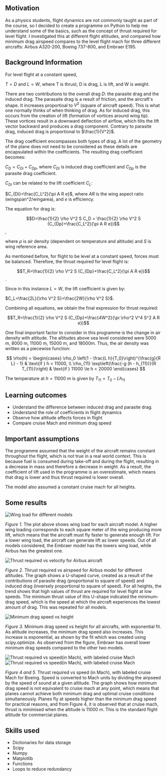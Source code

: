 ## Motivation

As a physics students, flight dynamics are not commonly taught as part of the course, so I decided to create a programme on Python to help me understand some of the basics, such as the concept of thrust required for level flight. I investigated this at different flight altitudes, and compared how minimum drag airspeed compares to the level flight mach for three different aircrafts: Airbus A320-200, Boeing 737-800, and Embraer E195.

## Background Information

For level flight at a constant speed,

$T=D$ and $L=W$, where T is thrust, D is drag, L is lift, and W is weight.

There are two contributions to the overall drag $D$: the parasite drag and the induced drag. The parasaite drag is a result of friction, and the aircraft's shape. It increases proportioal to $V^2$ (square of aircraft speed). This is what one normally thinks of when thinking of drag. As for induced drag, this occurs from the creation of lift (formation of vortices around wing tip). These vortices result in a downward deflection of airflow, which tilts the lift vector backward and produces a drag component. Contrary to parasite drag, induced drag is proportional to $\frac{1}{V^2}$.

The drag coefficient encompasses both types of drag. A lot of the geometry of the plane does not need to be considered as these details are encapsulated within the coefficients. The resulting drag coefficient becomes:

$C_D=C_{Di}+C_{Dp}$, where $C_{Di}$ is induced drag coefficient and $C_{Dp}$ is the parasite drag coefficient.

$C_{Di}$ can be related to the lift coefficient $C_L$:

$C_{Di}=\frac{C_L^2}{\pi A R e}$, where $AR$ is the wing aspect ratio (wingspan^2/wingarea), and $e$ is efficiency. 

The equation for drag is:

$$D=\frac{1}{2} \rho V^2 S C_D = \frac{1}{2} \rho V^2 S (C_{Dp}+\frac{C_L^2}{\pi A R e})$$,

where $\rho$ is air density (dependent on temperature and altitude) and $S$ is wing reference area.

As mentioned before, for flight to be level at a constant speed, forces must be balanced. Therefore, the thrust required for level flight is:

$$T_R=\frac{1}{2} \rho V^2 S (C_{Dp}+\frac{C_L^2}{\pi A R e})$$.

Since in this instance $L=W$, the lift coefficient is given by:

$C_L=\frac{2L}{\rho V^2 S}=\frac{2W}{\rho V^2 S}$.

Combining all equations, we obtain the final expression for thrust required:

$$T_R=\frac{1}{2} \rho V^2 S (C_{Dp}+\frac{4W^2}{\pi \rho^2 V^4 S^2 A R e})$$

One final important factor to consider in this programme is the change in air density with altitude. The altitudes above sea level considered were 5000 m, 8000 m, 11000 m, 15000 m, and 18000m. Thus, the air density was written as a piecewise function:

$$
\rho(h) =
\begin{cases}
\rho_0 \left(1 - \frac{L h}{T_0}\right)^{\frac{g}{R L} - 1} & \text{if } h < 11000, \\
\rho_{11} \exp\left(\frac{-g (h - h_{11})}{R T_{11}}\right) & \text{if } 11000 \le h < 20000
\end{cases}
$$

The temperature at $h=11000$ m is given by $T_{11}=T_0-Lh_{11}$

## Learning outcomes
- Understand the difference between induced drag and parasite drag.
- Understand the role of coefficients in flight dynamics
- Observe how altitude affects forces in flight
- Compare cruise Mach and minimum drag speed

## Important assumptions

The programme assumed that the weight of the aircraft remains constant throughout the flight, which is not true in a real world context. This is because fuel is consumed during take-off and during the flight, resulting in a decrease in mass and therefore a decrease in weight. As a result, the coefficient of lift used in the programme is an overestimate, which means that drag is lower and thus thrust required is lower overall. 

The model also assumed a constant cruise mach for all heights. 

## Some results

![Wing load for different models](images/wingload.png)

*Figure 1.* The plot above shows wing load for each aircraft model. A higher wing loading corresponds to each square meter of the wing producing more lift, which means that the aircraft must fly faster to generate enough lift. For a lower wing load, the aircraft can generate lift as lower speeds. Out of all models considered, the Embraer model has the lowers wing load, while Airbus has the greatest one. 

![Thrust required vs velocity for Airbus aircraft](images/airbus1.png)

*Figure 2.* Thrust required vs airspeed for Airbus model for different altitudes. The graph shows a U-shaped curve, created as a result of the contributions of parasite drag (proportional to square of speed) and induced drag (inversely proportional to square of speed). For all heights, the trend shows that high values of thrust are required for level flight at low speeds. The minimum thrust value of this U-shape indicated the minimum-drag speed, which is the speed at which the aircraft experiences the lowest amount of drag. This was repeated for all models. 

![Minimum drag speed vs height](images/min_dragv_vs_h.png)

*Figure 3.* Minimum drag speed vs height for all aircrafts, with exponential fit. As altitude increases, the minimum drag speed also increases. This increase is exponential, as shown by the fit which was created using scipy.optimize. As observed from the figure, Embraer has overall lower minimum drag speeds compared to the other two models.

![Thrust required vs speed(in Mach), with labeled cruise Mach](images/boeing_mach.png)
![Thrust required vs speed(in Mach), with labeled cruise Mach](images/mach_vs_mindragvpng.png)

*Figure 4 and 5.* Thrust required vs speed (in Mach), with labeled cruise Mach for Boeing. Speed is converted to Mach units by dividing the airpseed by the speed of sound at a given altitude. The graph shows how minimum drag speed is not equivalent to cruise mach at any point, which means that planes cannot achieve both minimum drag and optimal cruise conditions simultaneously. Planes fly at speeds higher than the minimum drag speed for practical reasons, and from Figure 4, it is observed that at cruise mach, thrust is minimised when the altitude is 11000 m. This is the standard flight altitude for commercial planes.
 
## Skills used
- Dictionaries for data storage
- Scipy
- Numpy
- Matplotlib
- Functions
- Loops to reduce redundancy
